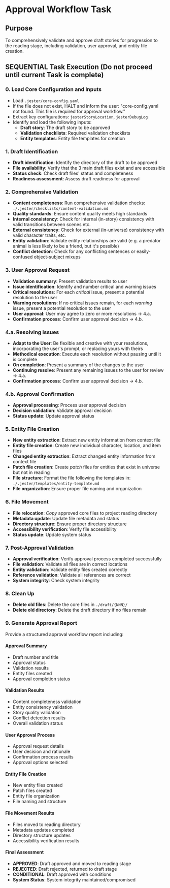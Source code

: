 

# Approval Workflow Task

## Purpose

To comprehensively validate and approve draft stories for progression to the reading stage, including validation, user approval, and entity file creation.

## SEQUENTIAL Task Execution (Do not proceed until current Task is complete)

### 0. Load Core Configuration and Inputs

- Load `.jester/core-config.yaml`
- If the file does not exist, HALT and inform the user: "core-config.yaml not found. This file is required for approval workflow."
- Extract key configurations: `jesterStoryLocation`, `jesterDebugLog`
- Identify and load the following inputs:
  - **Draft story**: The draft story to be approved
  - **Validation checklists**: Required validation checklists
  - **Entity templates**: Entity file templates for creation

### 1. Draft Identification

- **Draft identification**: Identify the directory of the draft to be approved
- **File availability**: Verify that the 3 main draft files exist and are accessible
- **Status check**: Check draft files' status and completeness
- **Readiness assessment**: Assess draft readiness for approval

### 2. Comprehensive Validation

- **Content completeness**: Run comprehensive validation checks: `./.jester/checklists/content-validation.md`
- **Quality standards**: Ensure content quality meets high standards
- **Internal consistency**: Check for internal (in-story) consistency with valid transitions between scenes etc.
- **External consistency**: Check for external (in-universe) consistency with valid character traits, etc.
- **Entity validation**: Validate entity relationships are valid (e.g. a predator animal is less likely to be a friend, but it's possible)
- **Conflict detection**: Check for any conflicting sentences or easily-confused object-subject mixups

### 3. User Approval Request

- **Validation summary**: Present validation results to user
- **Issue identification**: Identify and number critical and warning issues
- **Critical resolutions**: For each *critical* issue, present a potential resolution to the user
- **Warning resolutions**: If no critical issues remain, for each *warning* issue, present a potential resolution to the user
- **User approval**: User may agree to zero or more resolutions -> 4.a.
- **Confirmation process**: Confirm user approval decision -> 4.b.

### 4.a. Resolving issues

- **Adapt to the User**: Be flexible and creative with your resolutions, incorporating the user's prompt, or replacing yours with theirs
- **Methodical execution**: Execute each resolution without pausing until it is complete
- **On completion**: Present a summary of the changes to the user
- **Continuing resolve**: Present any remaining issues to the user for review -> 4.a.
- **Confirmation process**: Confirm user approval decision -> 4.b.

### 4.b. Approval Confirmation

- **Approval processing**: Process user approval decision
- **Decision validation**: Validate approval decision
- **Status update**: Update approval status

### 5. Entity File Creation

- **New entity extraction**: Extract new entity information from context file
- **Entity file creation**: Create new individual character, location, and item files
- **Changed entity extraction**: Extract changed entity information from context file
- **Patch file creation**: Create *patch* files for entities that exist in universe but not in reading
- **File structure**: Format the file following the templates in: `./.jester/templates/entity-template.md`
- **File organization**: Ensure proper file naming and organization

### 6. File Movement

- **File relocation**: *Copy* approved core files to project reading directory
- **Metadata update**: Update file metadata and status
- **Directory structure**: Ensure proper directory structure
- **Accessibility verification**: Verify file accessibility
- **Status update**: Update system status

### 7. Post-Approval Validation

- **Approval verification**: Verify approval process completed successfully
- **File validation**: Validate all files are in correct locations
- **Entity validation**: Validate entity files created correctly
- **Reference validation**: Validate all references are correct
- **System integrity**: Check system integrity

### 8. Clean Up

- **Delete old files**: Delete the core files in `./draft/{NNN}/`
- **Delete old directory**: Delete the draft directory if no files remain

### 9. Generate Approval Report

Provide a structured approval workflow report including:

#### Approval Summary
- Draft number and title
- Approval status
- Validation results
- Entity files created
- Approval completion status

#### Validation Results
- Content completeness validation
- Entity consistency validation
- Story quality validation
- Conflict detection results
- Overall validation status

#### User Approval Process
- Approval request details
- User decision and rationale
- Confirmation process results
- Approval options selected

#### Entity File Creation
- New entity files created
- Patch files created
- Entity file organization
- File naming and structure

#### File Movement Results
- Files moved to reading directory
- Metadata updates completed
- Directory structure updates
- Accessibility verification results

#### Final Assessment
- **APPROVED**: Draft approved and moved to reading stage
- **REJECTED**: Draft rejected, returned to draft stage
- **CONDITIONAL**: Draft approved with conditions
- **System Status**: System integrity maintained/compromised